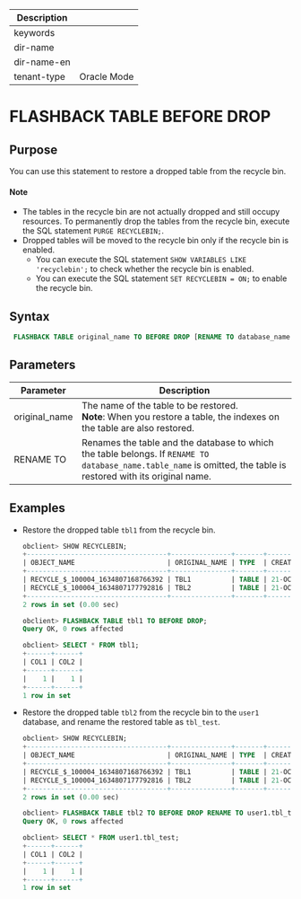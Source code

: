 | Description   |                 |
|---------------|-----------------|
| keywords      |                 |
| dir-name      |                 |
| dir-name-en   |                 |
| tenant-type   | Oracle Mode     |

# FLASHBACK TABLE BEFORE DROP

## Purpose

You can use this statement to restore a dropped table from the recycle bin.

  <main id="notice" type='explain'>
    <h4>Note</h4>
    <ul>
    <li>The tables in the recycle bin are not actually dropped and still occupy resources. To permanently drop the tables from the recycle bin, execute the SQL statement <code>PURGE RECYCLEBIN;</code>. </li>
    <li>Dropped tables will be moved to the recycle bin only if the recycle bin is enabled.
    <ul>
    <li>You can execute the SQL statement <code>SHOW VARIABLES LIKE 'recyclebin';</code> to check whether the recycle bin is enabled. </li>
    <li>You can execute the SQL statement <code>SET RECYCLEBIN = ON;</code> to enable the recycle bin. </li>
    </ul>
    </li>
    </ul>
  </main>

## Syntax

```sql
 FLASHBACK TABLE original_name TO BEFORE DROP [RENAME TO database_name.table_name];
```

## Parameters

| Parameter | Description |
|---------------|--------------------------------------------------------------------------------------|
| original_name | The name of the table to be restored.  <br>**Note**: When you restore a table, the indexes on the table are also restored.  |
| RENAME TO | Renames the table and the database to which the table belongs. If `RENAME TO database_name.table_name` is omitted, the table is restored with its original name.  |

## Examples

* Restore the dropped table `tbl1` from the recycle bin.

   ```sql
   obclient> SHOW RECYCLEBIN;
   +-----------------------------------+---------------+-------+------------------------------+
   | OBJECT_NAME                       | ORIGINAL_NAME | TYPE  | CREATETIME                   |
   +-----------------------------------+---------------+-------+------------------------------+
   | RECYCLE_$_100004_1634807168766392 | TBL1          | TABLE | 21-OCT-21 05.06.08.767109 PM |
   | RECYCLE_$_100004_1634807177792816 | TBL2          | TABLE | 21-OCT-21 05.06.17.791967 PM |
   +-----------------------------------+---------------+-------+------------------------------+
   2 rows in set (0.00 sec)

   obclient> FLASHBACK TABLE tbl1 TO BEFORE DROP;
   Query OK, 0 rows affected

   obclient> SELECT * FROM tbl1;
   +------+------+
   | COL1 | COL2 |
   +------+------+
   |    1 |    1 |
   +------+------+
   1 row in set
   ```

* Restore the dropped table `tbl2` from the recycle bin to the `user1` database, and rename the restored table as `tbl_test`.

   ```sql
   obclient> SHOW RECYCLEBIN;
   +-----------------------------------+---------------+-------+------------------------------+
   | OBJECT_NAME                       | ORIGINAL_NAME | TYPE  | CREATETIME                   |
   +-----------------------------------+---------------+-------+------------------------------+
   | RECYCLE_$_100004_1634807168766392 | TBL1          | TABLE | 21-OCT-21 05.06.08.767109 PM |
   | RECYCLE_$_100004_1634807177792816 | TBL2          | TABLE | 21-OCT-21 05.06.17.791967 PM |
   +-----------------------------------+---------------+-------+------------------------------+
   2 rows in set (0.00 sec)

   obclient> FLASHBACK TABLE tbl2 TO BEFORE DROP RENAME TO user1.tbl_test;
   Query OK, 0 rows affected

   obclient> SELECT * FROM user1.tbl_test;
   +------+------+
   | COL1 | COL2 |
   +------+------+
   |    1 |    1 |
   +------+------+
   1 row in set
   ```
